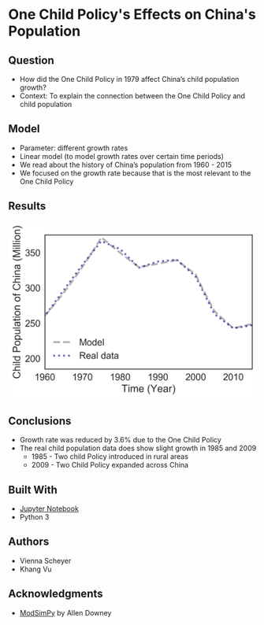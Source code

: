 #  One Child Policy's Effects on China's Population 

## Question

* How did the One Child Policy in
1979 affect China’s child population
growth?
* Context: To explain the connection
between the One Child Policy and
child population

## Model

* Parameter: different growth rates
* Linear model (to model growth rates over
certain time periods)
* We read about the history of China’s
population from 1960 - 2015
* We focused on the growth rate because that
is the most relevant to the One Child Policy

## Results

![model](https://github.com/minhkhang1795/ModSimProject1/blob/master/code/model.png)

## Conclusions

* Growth rate was reduced by 3.6% due to the One
Child Policy
* The real child population data does show slight
growth in 1985 and 2009
  * 1985 - Two child Policy introduced in rural areas
  * 2009 - Two Child Policy expanded across China
  
  
## Built With

* [Jupyter Notebook](http://jupyter.org/)
* Python 3

## Authors

* Vienna Scheyer
* Khang Vu

## Acknowledgments

* [ModSimPy](https://github.com/AllenDowney/ModSimPy) by Allen Downey
